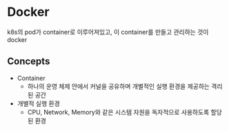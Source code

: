 # Docker

k8s의 pod가 container로 이루어져있고, 이 container를 만들고 관리하는 것이 docker  
  
## Concepts

- Container
  - 하나의 운영 체제 안에서 커널을 공유하며 개별적인 실행 환경을 제공하는 격리된 공간
- 개별적 실행 환경
  - CPU, Network, Memory와 같은 시스템 자원을 독자적으로 사용하도록 할당된 환경

